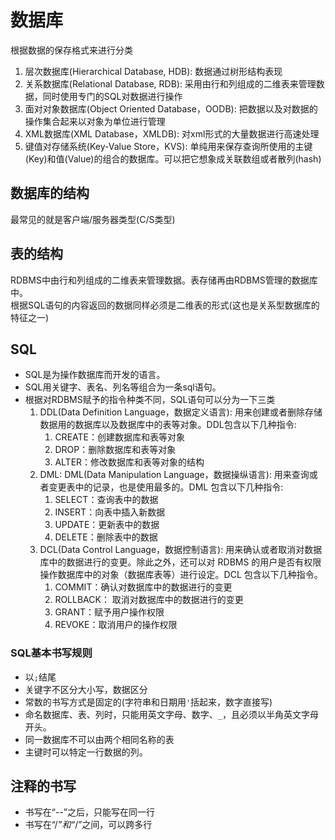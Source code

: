 # 数据库
根据数据的保存格式来进行分类
1. 层次数据库(Hierarchical Database, HDB): 数据通过树形结构表现
2. 关系数据库(Relational Database, RDB): 采用由行和列组成的二维表来管理数据，同时使用专门的SQL对数据进行操作
3. 面对对象数据库(Object Oriented Database，OODB): 把数据以及对数据的操作集合起来以对象为单位进行管理
4. XML数据库(XML Database，XMLDB): 对xml形式的大量数据进行高速处理
5. 键值对存储系统(Key-Value Store，KVS): 单纯用来保存查询所使用的主键(Key)和值(Value)的组合的数据库。可以把它想象成关联数组或者散列(hash)
## 数据库的结构
最常见的就是客户端/服务器类型(C/S类型)
## 表的结构
RDBMS中由行和列组成的二维表来管理数据。表存储再由RDBMS管理的数据库中。  
根据SQL语句的内容返回的数据同样必须是二维表的形式(这也是关系型数据库的特征之一)
## SQL
- SQL是为操作数据库而开发的语言。
- SQL用关键字、表名、列名等组合为一条sql语句。
- 根据对RDBMS赋予的指令种类不同，SQL语句可以分为一下三类
  1. DDL(Data Definition Language，数据定义语言): 用来创建或者删除存储数据用的数据库以及数据库中的表等对象。DDL包含以下几种指令:
     1. CREATE：创建数据库和表等对象
     2. DROP：删除数据库和表等对象
     3. ALTER：修改数据库和表等对象的结构
  2. DML: DML(Data Manipulation Language，数据操纵语言): 用来查询或者变更表中的记录，也是使用最多的。DML 包含以下几种指令:
     1. SELECT：查询表中的数据
     2. INSERT：向表中插入新数据
     3. UPDATE：更新表中的数据
     4. DELETE：删除表中的数据
  3. DCL(Data Control Language，数据控制语言): 用来确认或者取消对数据库中的数据进行的变更。除此之外，还可以对 RDBMS 的用户是否有权限操作数据库中的对象（数据库表等）进行设定。DCL 包含以下几种指令。
     1. COMMIT：确认对数据库中的数据进行的变更
     2. ROLLBACK： 取消对数据库中的数据进行的变更
     3. GRANT：赋予用户操作权限
     4. REVOKE：取消用户的操作权限
### SQL基本书写规则
- 以`;`结尾
- 关键字不区分大小写，数据区分
- 常数的书写方式是固定的(字符串和日期用`'`括起来，数字直接写)
- 命名数据库、表、列时，只能用英文字母、数字、`_`，且必须以半角英文字母开头。
- 同一数据库不可以由两个相同名称的表
- 主键时可以特定一行数据的列。
## 注释的书写
- 书写在“--”之后，只能写在同一行
- 书写在“/*”和“*/”之间，可以跨多行